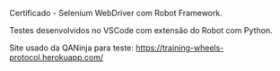 Certificado - Selenium WebDriver com Robot Framework.

Testes desenvolvidos no VSCode com extensão do Robot com Python.

Site usado da QANinja para teste: https://training-wheels-protocol.herokuapp.com/



